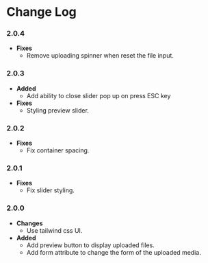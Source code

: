 # Change Log

### 2.0.4
- **Fixes**
    - Remove uploading spinner when reset the file input.
### 2.0.3
- **Added**
    - Add ability to close slider pop up on press ESC key
- **Fixes**
    - Styling preview slider.
### 2.0.2
- **Fixes**
    - Fix container spacing.
### 2.0.1
- **Fixes**
    - Fix slider styling.
### 2.0.0
- **Changes**
    - Use tailwind css UI.
- **Added**
    - Add preview button to display uploaded files.
    - Add form attribute to change the form of the uploaded media.